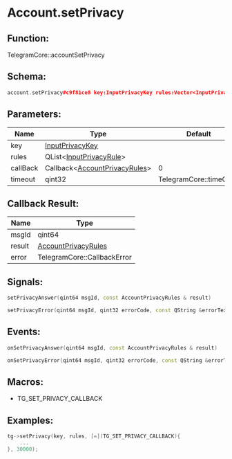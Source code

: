 # Account.setPrivacy

## Function:

TelegramCore::accountSetPrivacy

## Schema:

```c++
account.setPrivacy#c9f81ce8 key:InputPrivacyKey rules:Vector<InputPrivacyRule> = account.PrivacyRules;
```
## Parameters:

|Name|Type|Default|
|----|----|-------|
|key|[InputPrivacyKey](../../types/inputprivacykey.md)||
|rules|QList&lt;[InputPrivacyRule](../../types/inputprivacyrule.md)&gt;||
|callBack|Callback&lt;[AccountPrivacyRules](../../types/accountprivacyrules.md)&gt;|0|
|timeout|qint32|TelegramCore::timeOut()|

## Callback Result:

|Name|Type|
|----|----|
|msgId|qint64|
|result|[AccountPrivacyRules](../../types/accountprivacyrules.md)|
|error|TelegramCore::CallbackError|

## Signals:

```c++
setPrivacyAnswer(qint64 msgId, const AccountPrivacyRules & result)
```
```c++
setPrivacyError(qint64 msgId, qint32 errorCode, const QString &errorText)
```

## Events:

```c++
onSetPrivacyAnswer(qint64 msgId, const AccountPrivacyRules & result)
```
```c++
onSetPrivacyError(qint64 msgId, qint32 errorCode, const QString &errorText)
```

## Macros:

* TG_SET_PRIVACY_CALLBACK

## Examples:

```c++
tg->setPrivacy(key, rules, [=](TG_SET_PRIVACY_CALLBACK){
    ...
}, 30000);
```
